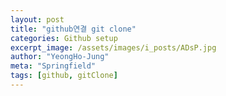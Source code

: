 ```yaml
---
layout: post
title: "github연결 git clone"
categories: Github setup
excerpt_image: /assets/images/i_posts/ADsP.jpg
author: "YeongHo-Jung"
meta: "Springfield"
tags: [github, gitClone]
---
```


<!DOCTYPE html>
<html lang="ko">
<head>
    <meta charset="UTF-8">
    <meta name="viewport" content="width=device-width, initial-scale=1.0">
    <title>데이터베이스 정리</title>
    <style>
        body {
            font-family: Arial, sans-serif;
            line-height: 1.6;
        }
        .section {
            margin: 20px;
            padding: 20px;
            
        }
        .section h3 {
            color: #2f5d7c;
        }
        .subtitle {
            font-weight: bold;
            color: #00796b;
        }
        .item-list {
            list-style-type: none;
            padding: 0;
        }
        .item-list li {
            margin: 10px 0;
        }
        table {
            width: 100%;
            border-collapse: collapse;
            margin: 20px 0;
        }
        table, th, td {
            border: 1px solid #ddd;
        }
        th, td {
            padding: 10px;
            text-align: left;
        }
    </style>
</head>
<body>

    <!-- Section 1 -->
    <div class="section">
        <h3>06 데이터베이스 정의</h3>
        <p>동시에 복수의 적용 업무를 지원할 수 있도록 복수의 사용자 요구에 대응하여 저장, 공급하기 위해 일정한 구조에 따라 생성된 데이터 집합.</p>
        <p>데이터베이스 관리 시스템(DBMS): 데이터베이스를 관리하고 공유할 수 있도록 제공하는 소프트웨어.</p>
        <p class="subtitle">출제 유형</p>
        <ul class="item-list">
            <li>데이터베이스와 DBMS의 개념 구분</li>
        </ul>

        <h3>07 DBMS의 발전 과정</h3>
        <ul class="item-list">
            <li>1세대: 네트워크 DBMS, 계층 DBMS</li>
            <li>2세대: 관계형 DBMS (예: Oracle, MySQL)</li>
            <li>3세대: 객체 지향형 DBMS (Objected DBMS)</li>
        </ul>
    </div>

    <!-- Section 2 -->
    <div class="section">
        <h3>08 관계형 데이터베이스 (RDBMS) vs 객체 지향형 데이터베이스 (ODBMS)</h3>
        <table>
            <thead>
                <tr>
                    <th>구분</th>
                    <th>관계형 데이터베이스 (RDBMS)</th>
                    <th>객체 지향형 데이터베이스 (ODBMS)</th>
                </tr>
            </thead>
            <tbody>
                <tr>
                    <td>데이터 타입</td>
                    <td>문자, 숫자, 날짜와 같은 단순한 데이터 타입 지원</td>
                    <td>사용자 정의 타입 및 복잡한 데이터 타입 지원</td>
                </tr>
                <tr>
                    <td>주된 장점</td>
                    <td>오랜 기간에 걸쳐 검증된 안정성과 대규모 데이터 처리 성능</td>
                    <td>복잡한 데이터 구조의 모델링 가능</td>
                </tr>
                <tr>
                    <td>주된 단점</td>
                    <td>복잡한 데이터 구조를 표현하기 어려움</td>
                    <td>기존의 관계형 데이터베이스에 비해 성능이 낮을 수 있음</td>
                </tr>
            </tbody>
        </table>
        <p class="subtitle">출제 유형</p>
        <ul class="item-list">
            <li>RDBMS와 ODBMS의 차이점</li>
        </ul>
    </div>

</body>
</html>
